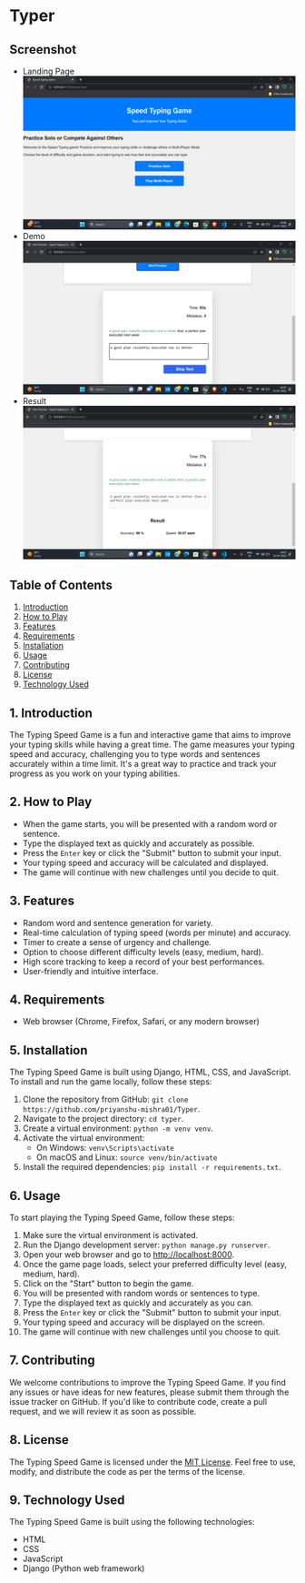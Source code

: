 # Typer
## Screenshot
- Landing Page
  ![Landing_Page](https://github.com/priyanshu-mishra01/Typer/blob/main/Images/Landing_Page.png)
- Demo
  ![Demo](https://github.com/priyanshu-mishra01/Typer/blob/main/Images/Working_Demo.png)
- Result
  ![Result](https://github.com/priyanshu-mishra01/Typer/blob/main/Images/Result.png)
## Table of Contents

1. [Introduction](#introduction)
2. [How to Play](#how-to-play)
3. [Features](#features)
4. [Requirements](#requirements)
5. [Installation](#installation)
6. [Usage](#usage)
7. [Contributing](#contributing)
8. [License](#license)
9. [Technology Used](#technology-used)

## 1. Introduction

The Typing Speed Game is a fun and interactive game that aims to improve your typing skills while having a great time. The game measures your typing speed and accuracy, challenging you to type words and sentences accurately within a time limit. It's a great way to practice and track your progress as you work on your typing abilities.

## 2. How to Play

- When the game starts, you will be presented with a random word or sentence.
- Type the displayed text as quickly and accurately as possible.
- Press the `Enter` key or click the "Submit" button to submit your input.
- Your typing speed and accuracy will be calculated and displayed.
- The game will continue with new challenges until you decide to quit.

## 3. Features

- Random word and sentence generation for variety.
- Real-time calculation of typing speed (words per minute) and accuracy.
- Timer to create a sense of urgency and challenge.
- Option to choose different difficulty levels (easy, medium, hard).
- High score tracking to keep a record of your best performances.
- User-friendly and intuitive interface.

## 4. Requirements

- Web browser (Chrome, Firefox, Safari, or any modern browser)

## 5. Installation

The Typing Speed Game is built using Django, HTML, CSS, and JavaScript. To install and run the game locally, follow these steps:

1. Clone the repository from GitHub: `git clone https://github.com/priyanshu-mishra01/Typer`.
2. Navigate to the project directory: `cd typer`.
3. Create a virtual environment: `python -m venv venv`.
4. Activate the virtual environment:
   - On Windows: `venv\Scripts\activate`
   - On macOS and Linux: `source venv/bin/activate`
5. Install the required dependencies: `pip install -r requirements.txt`.

## 6. Usage

To start playing the Typing Speed Game, follow these steps:

1. Make sure the virtual environment is activated.
2. Run the Django development server: `python manage.py runserver`.
3. Open your web browser and go to [http://localhost:8000](http://localhost:8000).
4. Once the game page loads, select your preferred difficulty level (easy, medium, hard).
5. Click on the "Start" button to begin the game.
6. You will be presented with random words or sentences to type.
7. Type the displayed text as quickly and accurately as you can.
8. Press the `Enter` key or click the "Submit" button to submit your input.
9. Your typing speed and accuracy will be displayed on the screen.
10. The game will continue with new challenges until you choose to quit.

## 7. Contributing

We welcome contributions to improve the Typing Speed Game. If you find any issues or have ideas for new features, please submit them through the issue tracker on GitHub. If you'd like to contribute code, create a pull request, and we will review it as soon as possible.

## 8. License

The Typing Speed Game is licensed under the [MIT License](LICENSE). Feel free to use, modify, and distribute the code as per the terms of the license.

## 9. Technology Used

The Typing Speed Game is built using the following technologies:

- HTML
- CSS
- JavaScript
- Django (Python web framework)

